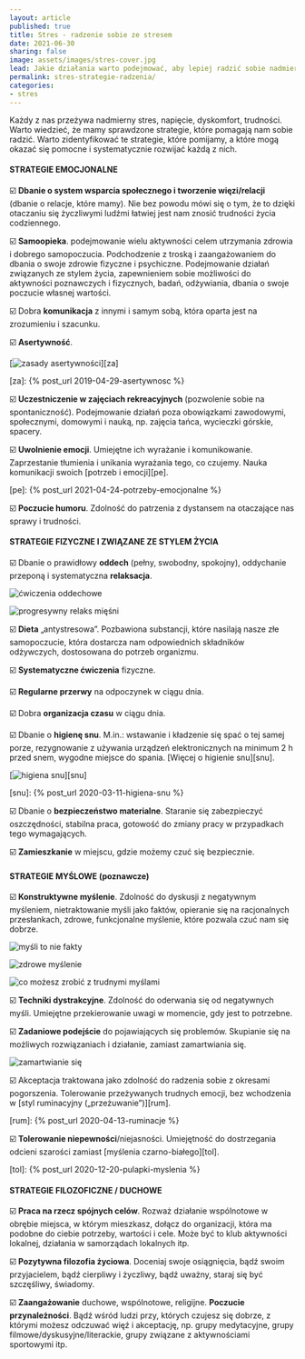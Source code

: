 ```yaml
---
layout: article
published: true
title: Stres - radzenie sobie ze stresem
date: 2021-06-30
sharing: false
image: assets/images/stres-cover.jpg
lead: Jakie działania warto podejmować, aby lepiej radzić sobie nadmiernym stresem
permalink: stres-strategie-radzenia/
categories:
- stres
---
```


Każdy z nas przeżywa nadmierny stres, napięcie, dyskomfort, trudności. Warto wiedzieć, że mamy sprawdzone strategie, które pomagają nam sobie radzić. Warto zidentyfikować te strategie, które pomijamy, a które mogą okazać się pomocne i systematycznie rozwijać każdą z nich.

#### STRATEGIE EMOCJONALNE

☑️ ️**Dbanie o system wsparcia społecznego i tworzenie więzi/relacji** (dbanie o relacje, które mamy). Nie bez powodu mówi się o tym, że to dzięki otaczaniu się życzliwymi ludźmi łatwiej jest nam znosić trudności życia codziennego.

☑️ **Samoopieka**. podejmowanie wielu aktywności celem utrzymania zdrowia i dobrego samopoczucia. Podchodzenie z troską i zaangażowaniem do dbania o swoje zdrowie fizyczne i psychiczne. Podejmowanie działań związanych ze stylem życia, zapewnieniem sobie możliwości do aktywności poznawczych i fizycznych, badań, odżywiania, dbania o swoje poczucie własnej wartości.

☑️ Dobra **komunikacja** z innymi i samym sobą, która oparta jest na zrozumieniu i szacunku.

☑️ **Asertywność**.

[![zasady asertywności]({{root_url}}/assets/images/zasady-asertywnosci.jpg)][za]

[za]: {% post_url 2019-04-29-asertywnosc %}

☑️ ️**Uczestniczenie w zajęciach rekreacyjnych** (pozwolenie sobie na spontaniczność). Podejmowanie działań poza obowiązkami zawodowymi, społecznymi, domowymi i nauką, np. zajęcia tańca, wycieczki górskie, spacery.

☑️ **Uwolnienie emocji**. Umiejętne ich wyrażanie i komunikowanie. Zaprzestanie tłumienia i unikania wyrażania tego, co czujemy. Nauka komunikacji swoich [potrzeb i emocji][pe].

[pe]: {% post_url 2021-04-24-potrzeby-emocjonalne %}

☑️ **Poczucie humoru**. Zdolność do patrzenia z dystansem na otaczające nas sprawy i trudności.

#### STRATEGIE FIZYCZNE I ZWIĄZANE ZE STYLEM ŻYCIA

☑️ Dbanie o prawidłowy **oddech** (pełny, swobodny, spokojny), oddychanie przeponą i systematyczna **relaksacja**.

![ćwiczenia oddechowe]({{root_url}}/assets/images/oddechowe.jpg)

![progresywny relaks mięśni]({{root_url}}/assets/images/relaks-miesni.jpg)

☑️ **Dieta** „antystresowa”. Pozbawiona substancji, które nasilają nasze złe samopoczucie, która dostarcza nam odpowiednich składników odżywczych, dostosowana do potrzeb organizmu.

☑️ **Systematyczne ćwiczenia** fizyczne.

☑️ **Regularne przerwy** na odpoczynek w ciągu dnia.

☑️ Dobra **organizacja czasu** w ciągu dnia.

☑️ Dbanie o **higienę snu**. M.in.: wstawanie i kładzenie się spać o tej samej porze, rezygnowanie z używania urządzeń elektronicznych na minimum 2 h przed snem, wygodne miejsce do spania. [Więcej o higienie snu][snu].

[![higiena snu]({{root_url}}/assets/images/zasady-higieny-snu.jpg)][snu]

[snu]: {% post_url 2020-03-11-higiena-snu %}

☑️ Dbanie o **bezpieczeństwo materialne**. Staranie się zabezpieczyć oszczędności, stabilna praca, gotowość do zmiany pracy w przypadkach tego wymagających.

☑️ **Zamieszkanie** w miejscu, gdzie możemy czuć się bezpiecznie.

#### STRATEGIE MYŚLOWE (poznawcze)

☑️ **Konstruktywne myślenie**. Zdolność do dyskusji z negatywnym myśleniem, nietraktowanie myśli jako faktów, opieranie się na racjonalnych przesłankach, zdrowe, funkcjonalne myślenie, które pozwala czuć nam się dobrze.

![myśli to nie fakty]({{root_url}}/assets/images/mysli-fakty.jpg)

![zdrowe myślenie]({{root_url}}/assets/images/zdrowe-myslennie.jpg)

![co możesz zrobić z trudnymi myślami]({{root_url}}/assets/images/trudne-mysli.jpg)

☑️ **Techniki dystrakcyjne**. Zdolność do oderwania się od negatywnych myśli. Umiejętne przekierowanie uwagi w momencie, gdy jest to potrzebne.

☑️ **Zadaniowe podejście** do pojawiających się problemów. Skupianie się na możliwych rozwiązaniach i działanie, zamiast zamartwiania się.

![zamartwianie się]({{root_url}}/assets/images/zamartwianie.jpg)

☑️ Akceptacja traktowana jako zdolność do radzenia sobie z okresami pogorszenia. Tolerowanie przeżywanych trudnych emocji, bez wchodzenia w [styl ruminacyjny („przeżuwanie”)][rum].

[rum]: {% post_url 2020-04-13-ruminacje %}

☑️ **Tolerowanie niepewności**/niejasności. Umiejętność do dostrzegania odcieni szarości zamiast [myślenia czarno-białego][tol].

[tol]: {% post_url 2020-12-20-pulapki-myslenia %}

#### STRATEGIE FILOZOFICZNE / DUCHOWE

☑️ **Praca na rzecz spójnych celów**. Rozważ działanie wspólnotowe w obrębie miejsca, w którym mieszkasz, dołącz do organizacji, która ma podobne do ciebie potrzeby, wartości i cele. Może być to klub aktywności lokalnej, działania w samorządach lokalnych itp.

☑️ **Pozytywna filozofia życiowa**. Doceniaj swoje osiągnięcia, bądź swoim przyjacielem, bądź cierpliwy i życzliwy, bądź uważny, staraj się być szczęśliwy, świadomy.

☑️ **Zaangażowanie** duchowe, wspólnotowe, religijne. **Poczucie przynależności**. Bądź wśród ludzi przy, których czujesz się dobrze, z którymi możesz odczuwać więź i akceptację, np. grupy medytacyjne, grupy filmowe/dyskusyjne/literackie, grupy związane z aktywnościami sportowymi itp.
